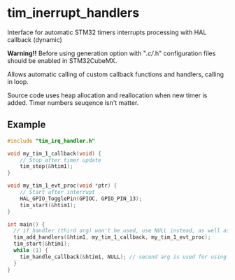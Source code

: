 # tim_inerrupt_handlers

Interface for automatic STM32 timers interrupts processing with HAL callback (dynamic)

**Warning!!** Before using generation option with "*.c/*.h" configuration files should be enabled in STM32CubeMX.

Allows automatic calling of custom callback functions and handlers, calling in loop.

Source code uses heap allocation and reallocation when new timer is added. Timer numbers seuqence isn't matter.

Example
---------
```c
#include "tim_irq_handler.h"

void my_tim_1_callback(void) {
    // Stop after timer update
    tim_stop(&htim1);
}

void my_tim_1_evt_proc(void *ptr) {
    // Start after interrupt
    HAL_GPIO_TogglePin(GPIOC, GPIO_PIN_13);
    tim_start(&htim1);
}

int main() {
  // if handler (third arg) won't be used, use NULL instead, as well as for callback function 
  tim_add_handlers(&htim1, my_tim_1_callback, my_tim_1_evt_proc);
  tim_start(&htim1);
  while (1) {
    tim_handle_callback(&htim1, NULL); // second arg is used for using outer variables via pointer
  }
}

```
